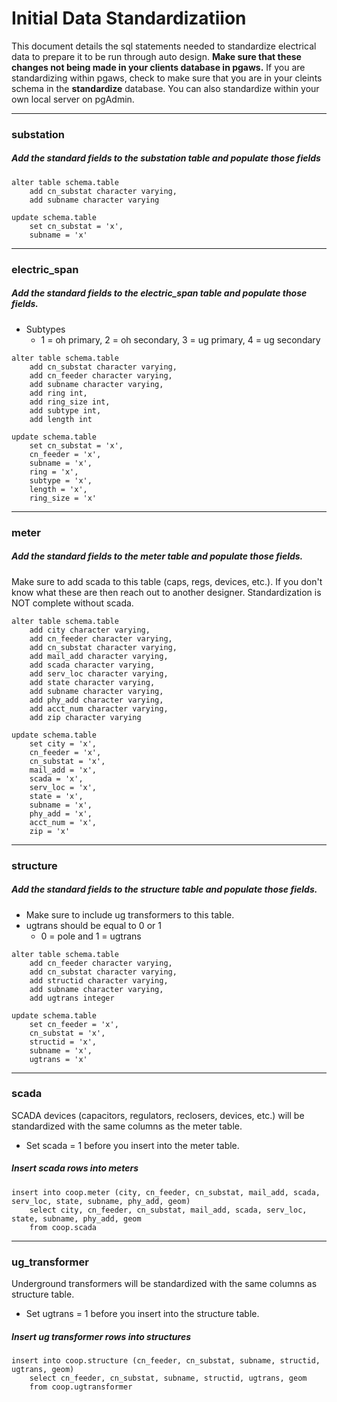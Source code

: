 # Initial Data Standardizatiion

This document details the sql statements needed to standardize electrical data to prepare it to be run through auto design. **Make sure that these changes not being made in your clients database in pgaws.** If you are standardizing within pgaws, check to make sure that you are in your cleints schema in the **standardize** database. You can also standardize within your own local server on pgAdmin.

---

### substation

##### Add the standard fields to the substation table and populate those fields
``` 
alter table schema.table
	add cn_substat character varying,
 	add subname character varying
``` 

``` 
update schema.table
	set cn_substat = 'x',
	subname = 'x'
``` 
---	
	
### electric_span

##### Add the standard fields to the electric_span table and populate those fields.
* Subtypes
	* 1 = oh primary, 2 = oh secondary, 3 = ug primary, 4 = ug secondary
 
``` 
alter table schema.table
	add cn_substat character varying,
	add cn_feeder character varying,
 	add subname character varying,
	add ring int,
	add ring_size int,
	add subtype int, 
	add length int
``` 

``` 
update schema.table
	set cn_substat = 'x',
	cn_feeder = 'x',
	subname = 'x',
	ring = 'x',
	subtype = 'x',
	length = 'x',
	ring_size = 'x'
``` 
---

### meter

##### Add the standard fields to the meter table and populate those fields.

Make sure to add scada to this table (caps, regs, devices, etc.). If you don't know what these are then reach out to another designer. Standardization is NOT complete without scada.

``` 
alter table schema.table
	add city character varying,
	add cn_feeder character varying, 
	add cn_substat character varying, 
	add mail_add character varying, 
	add scada character varying,
	add serv_loc character varying, 
	add state character varying,
	add subname character varying,
	add phy_add character varying,
	add acct_num character varying,
	add zip character varying
```  

``` 
update schema.table
	set city = 'x',
	cn_feeder = 'x',
	cn_substat = 'x',
	mail_add = 'x',
	scada = 'x',
	serv_loc = 'x',
	state = 'x',
	subname = 'x',
	phy_add = 'x',
	acct_num = 'x',
	zip = 'x'
``` 

--- 

### structure

##### Add the standard fields to the structure table and populate those fields.

* Make sure to include ug transformers to this table.
* ugtrans should be equal to 0 or 1
	* 0 = pole and 1 = ugtrans

``` 
alter table schema.table
	add cn_feeder character varying,
	add cn_substat character varying,
	add structid character varying, 
	add subname character varying,
	add ugtrans integer
``` 

``` 
update schema.table
	set cn_feeder = 'x',
	cn_substat = 'x',
	structid = 'x',
	subname = 'x',
	ugtrans = 'x'
``` 	
	
--- 

### scada
SCADA devices (capacitors, regulators, reclosers, devices, etc.) will be standardized with the same columns as the meter table. 

* Set scada = 1 before you insert into the meter table.


##### Insert scada rows into meters

``` 
insert into coop.meter (city, cn_feeder, cn_substat, mail_add, scada, serv_loc, state, subname, phy_add, geom)
	select city, cn_feeder, cn_substat, mail_add, scada, serv_loc, state, subname, phy_add, geom
	from coop.scada
``` 

---

### ug_transformer
 Underground transformers will be standardized with the same columns as structure table. 
 
 * Set ugtrans = 1 before you insert into the structure table.

##### Insert ug transformer rows into structures 

``` 
insert into coop.structure (cn_feeder, cn_substat, subname, structid, ugtrans, geom)
	select cn_feeder, cn_substat, subname, structid, ugtrans, geom
	from coop.ugtransformer
``` 
